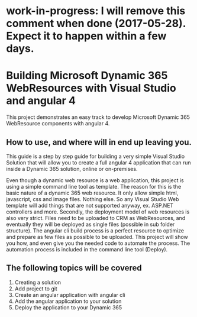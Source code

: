 
# work-in-progress: I will remove this comment when done (2017-05-28). Expect it to happen within a few days.


# Building Microsoft Dynamic 365 WebResources with Visual Studio and angular 4

This project demonstrates an easy track to develop Microsoft Dynamic 365 WebResource components with angular 4. 

## How to use, and where will in end up leaving you.

This guide is a step by step guide for building a very simple Visual Studio Solution that will allow you to create a full angular 4 application that can run inside a Dynamic 365 solution, online or on-premises.

Even though a dynamic web resource is a web application, this project is using a simple command line tool as template. The reason for this is the basic nature of a dynamic 365 web resource. It only allow simple html, javascript, css and image files. Nothing else. So any Visual Studio Web template will add things that are not supported anyway, ex. ASP.NET controllers and more.
Secondly, the deployment model of web resources is also very strict. Files need to be uploaded to CRM as WebResources, and eventually they will be deployed as single files (possible in sub folder structure). The angular cli build process is a perfect resource to optimize and prepare as few files as possible to be uploaded. This project will show you how, and even give you the needed code to automate the process. The automation process is included in the command line tool (Deploy).

## The following topics will be covered

1. Creating a solution
1. Add project to git
1. Create an angular application with angular cli
1. Add the angular application to your solution
1. Deploy the application to your Dynamic 365
